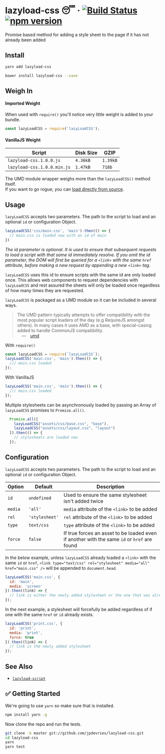 # lazyload-css 😴 &middot; [![Build Status](https://travis-ci.org/jpdevries/lazyload-css.svg?branch=master)](https://travis-ci.org/jpdevries/lazyload-css) [![npm version](https://badge.fury.io/js/lazyload-css.svg)](https://badge.fury.io/js/lazyload-css)
Promise based method for adding a style sheet to the page if it has not already been added

## Install

```bash
yarn add lazyload-css
```

```bash
bower install lazyload-css --save
```

## Weigh In
#### Imported Weight
When used with `require()` you'll notice very little weight is added to your bundle.

```js
const lazyLoadCSS = require('lazyLoadCSS');
```

#### VanillaJS Weight
| Script        | Disk Size           | GZIP  |
| ------------- | ------------- | ----- |
| `lazyload-css.1.0.0.js`      | `4.36kB`      |   `1.39kB` |
| `lazyload-css.1.0.0.min.js`      | `1.47kB`      |   `718b` |

The UMD module wrapper weighs more than the `lazyLoadCSS()` method itself.  
If you want to go rogue, you can [load directly from source](https://github.com/jpdevries/lazyload-css/blob/master/lazyload-css.js).

## Usage

`lazyLoadCSS` accepts two parameters. The path to the script to load and an optional `id` or configuration Object.

```js
lazyLoadCSS('css/main.css', 'main').then(() => {
  // main.css is loaded now with an id of main
})
```
_The id parameter is optional. It is used to ensure that subsequent requests to load a script with that same id immediately resolve. If you omit the id parameter, the DOM will first be queried for a `<link>` with the same `href` attribute, before making a new request by appending a new `<link>` tag._

`lazyLoadCSS` uses this id to ensure scripts with the same id are only loaded once. This allows web components to request dependencies with `lazyLoadCSS` and rest assured the sheets will only be loaded once regardless of how many times they are requested.

`lazyLoadCSS` is packaged as a UMD module so it can be included in several ways.

> The UMD pattern typically attempts to offer compatibility with the most popular script loaders of the day (e.g RequireJS amongst others). In many cases it uses AMD as a base, with special-casing added to handle CommonJS compatibility.  
&emsp;&mdash;&emsp;[umd](https://github.com/umdjs/umd)

With `require()`  
```js
const lazyLoadCSS = require(`lazyLoadCSS`);
lazyLoadCSS('main.css', 'main').then(() => {
  /// main.css loaded
});

```

With VanillaJS
```js
lazyLoadCSS('main.css', 'main').then(() => {
  /// main.css loaded
});
```

Multiple stylesheets can be asynchronously loaded by passing an Array of `lazyLoadCSS` promises to `Promise.all()`.

```js
  Promise.all([
    lazyLoadCSS("assets/css/base.css", "base"),
    lazyLoadCSS("assets/css/layout.css", "layout")
  ]).then(() => {
    // stylesheets are loaded now
  });
```

## Configuration

`lazyLoadCSS` accepts two parameters. The path to the script to load and an optional `id` or configuration Object.

| Option        | Default           | Description  |
| ------------- | ------------- | ----- |
| `id`      | `undefined`      |   Used to ensure the same stylesheet isn't added twice |
| `media`      | `'all'`      |   `media` attribute of the `<link>` to be added |
| `rel`      | `'stylesheet'`      |   `rel` attribute of the `<link>` to be added |
| `type`      | `text/css`      |   `type` attribute of the `<link>` to be added |
| `force`      | `false`      |   If true forces an asset to be loaded even if another with the same `id` or `href` are found |

In the below example, unless `lazyLoadCSS` already loaded a `<link>` with the same `id` or `href`, `<link type="text/css" rel="stylesheet" media="all" href="main.css" />` will be appended to `document.head`.

```js
lazyLoadCSS('main.css', {
  id: 'main',
  media: 'screen'
}).then((link) => {
  // link is either the newly added stylesheet or the one that was already there
});
```

In the next example, a stylesheet will forcefully be added regardless of if one with the same `href` or `id` already exists.

```js
lazyLoadCSS('print.css', {
  id: 'print',
  media: 'print',
  force: true
}).then((link) => {
  // link is the newly added stylesheet
});
```


## See Also
 - [`lazyload-script`](https://github.com/jpdevries/lazyload-script/#lazyload-script)

## ✅ Getting Started
We're going to use `yarn` so make sure that is installed.

```bash
npm install yarn -g
```

Now clone the repo and run the tests.

```bash
git clone -b master git://github.com/jpdevries/lazyload-css.git
cd lazyload-css
yarn
yarn test
```
